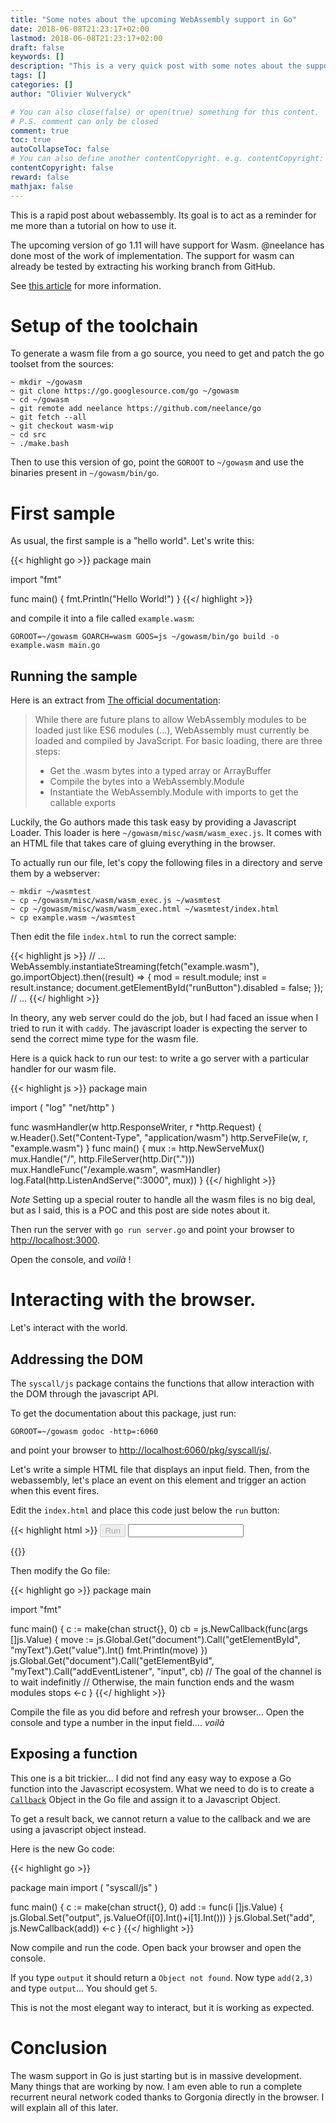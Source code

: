 ```yaml
---
title: "Some notes about the upcoming WebAssembly support in Go"
date: 2018-06-08T21:23:17+02:00
lastmod: 2018-06-08T21:23:17+02:00
draft: false
keywords: []
description: "This is a very quick post with some notes about the support of WebAssembly (wasm) in the Go toolchain. This article is not a tutorial and as any information it contains may be obsolete soon. The Go api for Wasm is not stable yet."
tags: []
categories: []
author: "Olivier Wulveryck"

# You can also close(false) or open(true) something for this content.
# P.S. comment can only be closed
comment: true
toc: true
autoCollapseToc: false
# You can also define another contentCopyright. e.g. contentCopyright: "This is another copyright."
contentCopyright: false
reward: false
mathjax: false
---
```


<!--more-->
This is a rapid post about webassembly. Its goal is to act as a reminder for me more than a tutorial on how to use it.

The upcoming version of go 1.11 will have support for Wasm.
@neelance has done most of the work of implementation. The support for wasm can already be tested by extracting his working branch from GitHub.

See [this article](https://blog.gopheracademy.com/advent-2017/go-wasm/) for more information.


# Setup of the toolchain

To generate a wasm file from a go source, you need to get and patch the go toolset from the sources:

```
~ mkdir ~/gowasm
~ git clone https://go.googlesource.com/go ~/gowasm
~ cd ~/gowasm
~ git remote add neelance https://github.com/neelance/go
~ git fetch --all
~ git checkout wasm-wip
~ cd src
~ ./make.bash
```

Then to use this version of go, point the `GOROOT` to `~/gowasm` and use the binaries present in `~/gowasm/bin/go`.

# First sample

As usual, the first sample is a "hello world". Let's write this:

{{< highlight go >}}
package main

import "fmt"

func main() {
        fmt.Println("Hello World!")
}
{{</ highlight >}}

and compile it into a file called `example.wasm`:

`GOROOT=~/gowasm GOARCH=wasm GOOS=js ~/gowasm/bin/go build -o example.wasm main.go`

## Running the sample

Here is an extract from [The official documentation](https://webassembly.org/getting-started/js-api/):

>While there are future plans to allow WebAssembly modules to be loaded just like ES6 modules (...), WebAssembly must currently be loaded and compiled by JavaScript. For basic loading, there are three steps:
> 
> * Get the .wasm bytes into a typed array or ArrayBuffer
> * Compile the bytes into a WebAssembly.Module
> * Instantiate the WebAssembly.Module with imports to get the callable exports

Luckily, the Go authors made this task easy by providing a Javascript Loader. This loader is here `~/gowasm/misc/wasm/wasm_exec.js`. It comes with an HTML file that takes care of gluing everything in the browser.

To actually run our file, let's copy the following files in a directory and serve them by a webserver:

```
~ mkdir ~/wasmtest
~ cp ~/gowasm/misc/wasm/wasm_exec.js ~/wasmtest
~ cp ~/gowasm/misc/wasm/wasm_exec.html ~/wasmtest/index.html
~ cp example.wasm ~/wasmtest
```

Then edit the file `index.html` to run the correct sample:

{{< highlight js >}}
// ...
WebAssembly.instantiateStreaming(fetch("example.wasm"), go.importObject).then((result) => {
        mod = result.module;
        inst = result.instance;
        document.getElementById("runButton").disabled = false;
});
// ...
{{</ highlight >}}

In theory, any web server could do the job, but I had faced an issue when I tried to run it with `caddy`. The javascript loader is expecting the server to send the correct mime type for the wasm file.

Here is a quick hack to run our test: to write a go server with a particular handler for our wasm file.

{{< highlight js >}}
package main

import (
        "log"
        "net/http"
)

func wasmHandler(w http.ResponseWriter, r *http.Request) {
        w.Header().Set("Content-Type", "application/wasm")
        http.ServeFile(w, r, "example.wasm")
}
func main() {
        mux := http.NewServeMux()
        mux.Handle("/", http.FileServer(http.Dir(".")))
        mux.HandleFunc("/example.wasm", wasmHandler)
        log.Fatal(http.ListenAndServe(":3000", mux))
}
{{</ highlight >}}

_Note_ Setting up a special router to handle all the wasm files is no big deal, but as I said, this is a POC and this post are side notes about it.

Then run the server with `go run server.go` and point your browser to [http://localhost:3000](http://localhost:3000).

Open the console, and _voilà_ !

# Interacting with the browser.

Let's interact with the world.

## Addressing the DOM

The `syscall/js` package contains the functions that allow interaction with the DOM through the javascript API.

To get the documentation about this package, just run:

`GOROOT=~/gowasm godoc -http=:6060`

and point your browser to [http://localhost:6060/pkg/syscall/js/](http://localhost:6060/pkg/syscall/js/).

Let's write a simple HTML file that displays an input field. Then, from the webassembly, let's place an event on this element and trigger an action when this event fires.

Edit the `index.html` and place this code just below the `run` button: 

{{< highlight html >}}
        <button onClick="run();" id="runButton" disabled>Run</button>
        <input type="number" id="myText" value="" />
</body>
{{</ highlight >}}

Then modify the Go file: 

{{< highlight go >}}
package main

import "fmt"

func main() {
          c := make(chan struct{}, 0)
         cb = js.NewCallback(func(args []js.Value) {
                  move := js.Global.Get("document").Call("getElementById", "myText").Get("value").Int()
                  fmt.Println(move)
          })
          js.Global.Get("document").Call("getElementById", "myText").Call("addEventListener", "input", cb)
          // The goal of the channel is to wait indefinitly
          // Otherwise, the main function ends and the wasm modules stops
          <-c
}
{{</ highlight >}}

Compile the file as you did before and refresh your browser...
Open the console and type a number in the input field.... _voilà_

## Exposing a function

This one is a bit trickier... I did not find any easy way to expose a Go function into the Javascript ecosystem.
What we need to do is to create a [`Callback`](http://localhost:6060/pkg/syscall/js/#Callback) Object in the Go file and assign it to a Javascript Object.

To get a result back, we cannot return a value to the callback and we are using a javascript object instead.

Here is the new Go code:

{{< highlight go >}}

package main
import (
        "syscall/js"
)

func main() {
        c := make(chan struct{}, 0)
        add := func(i []js.Value) {
                js.Global.Set("output", js.ValueOf(i[0].Int()+i[1].Int()))
        }
        js.Global.Set("add", js.NewCallback(add))
        <-c
}
{{</ highlight >}}

Now compile and run the code.
Open back your browser and open the console.

If you type `output` it should return a `Object not found`. Now type `add(2,3)` and type `output`... You should get `5`.

This is not the most elegant way to interact, but it is working as expected.

# Conclusion

The wasm support in Go is just starting but is in massive development. Many things that are working by now. I am even able to run a complete recurrent neural network coded thanks to Gorgonia directly in the browser. 
I will explain all of this later.

